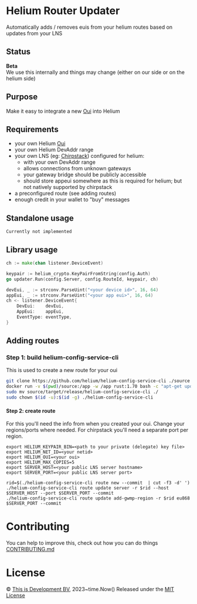 # Helium Router Updater

Automatically adds / removes euis from your helium routes based on updates from your LNS

## Status

**Beta**  
We use this internally and things may change (either on our side or on the helium side)  

## Purpose

Make it easy to integrate a new [Oui](https://docs.helium.com/use-the-network/run-a-network-server/buy-an-oui/) into Helium

## Requirements

- your own Helium [Oui](https://docs.helium.com/use-the-network/run-a-network-server/buy-an-oui/) 
- your own Helium DevAddr range
- your own LNS (eg: [Chirpstack](https://www.chirpstack.io/)) configured for helium:
  - with your own DevAddr range
  - allows connections from unknown gateways
  - your gateway bridge should be publicly accessible 
  - should store appeui somewhere as this is required for helium; but not natively supported by chirpstack
- a preconfigured route (see adding routes)
- enough credit in your wallet to "buy" messages

## Standalone usage

```
Currently not implemented
```

## Library usage

```go
ch := make(chan listener.DeviceEvent)

keypair := helium_crypto.KeyPairFromString(config.Auth)
go updater.Run(config.Server, config.RouteId, keypair, ch)

devEui, _ := strconv.ParseUint("<your device id>", 16, 64)
appEui, _ := strconv.ParseUint("<your app eui>", 16, 64)
ch <- listener.DeviceEvent{
    DevEui:    devEui,
    AppEui:    appEui,
    EventType: eventType,
}

```

## Adding routes

### Step 1: build helium-config-service-cli

This is used to create a new route for your oui

```bash
git clone https://github.com/helium/helium-config-service-cli ./source
docker run -v $(pwd)/source:/app -w /app rust:1.70 bash -c "apt-get update && apt-get install -y protobuf-compiler && cargo install --path ."
sudo mv source/target/release/helium-config-service-cli ./
sudo chown $(id -u):$(id -g) ./helium-config-service-cli
```

#### Step 2: create route

For this you'll need the info from when you created your oui.
Change your regions/ports where needed. For chirpstack you'll need a separate port per region.

```base
export HELIUM_KEYPAIR_BIN=<path to your private (delegate) key file>
export HELIUM_NET_ID=<your netid>
export HELIUM_OUI=<your oui>
export HELIUM_MAX_COPIES=5
export SERVER_HOST=<your public LNS server hostname>
export SERVER_PORT=<your public LNS server port>

rid=$(./helium-config-service-cli route new --commit  | cut -f3 -d' ')
./helium-config-service-cli route update server -r $rid --host $SERVER_HOST --port $SERVER_PORT --commit
./helium-config-service-cli route update add-gwmp-region -r $rid eu868 $SERVER_PORT --commit
```

# Contributing
You can help to improve this, check out how you can do things [CONTRIBUTING.md](CONTRIBUTING.md)

# License
© [This is Development BV](https://www.thisisdevelopment.nl), 2023~time.Now()
Released under the [MIT License](./LICENSE)
